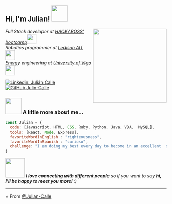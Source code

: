 <h2> Hi, I'm Julian! 
<img src="https://media.giphy.com/media/mGcNjsfWAjY5AEZNw6/giphy.gif" width="50"></h2>
<img align='right' src="https://media.giphy.com/media/349qKnoIBHK1i/giphy.gif" width="230">
<p><em>Full Stack developer at <a href="https://hackaboss.com/blog/que-es-curso-full-stack/?origen=gads_dsa&utm_term=&utm_campaign=_ADS-Search-DSA-Blog&utm_source=adwords&utm_medium=ppc&hsa_acc=1070315109&hsa_cam=7865935886&hsa_grp=82364989419&hsa_ad=435321157154&hsa_src=g&hsa_tgt=dsa-39587879683&hsa_kw=&hsa_mt=b&hsa_net=adwords&hsa_ver=3&gclid=CjwKCAiAp4KCBhB6EiwAxRxbpGCY91_9p4jTN-59ugBUyVrWxWc5ouYN7aVu10HRLPTkku-MKgaKRhoCDC0QAvD_BwE">HACKABOSS' bootcamp</a><img src="https://media.giphy.com/media/fYSnHlufseco8Fh93Z/giphy.gif" width="30">
</br>Robotics programmer at <a href="https://ledissonait.com/">Ledison AIT</a><img src="https://media.giphy.com/media/WUlplcMpOCEmTGBtBW/giphy.gif" width="30">
</br>Energy engineering at <a href="https://www.uvigo.gal/">University of Vigo</a><img src="https://media.giphy.com/media/WUlplcMpOCEmTGBtBW/giphy.gif" width="30"> 
</em></p>

[![Linkedin: Julián Calle](https://img.shields.io/badge/-Julian_Calle-blue?style=flat-square&logo=Linkedin&logoColor=white&link=https://www.linkedin.com/in/jc-ingenieriaenergias-robotica-developer/)](https://www.linkedin.com/in/jc-ingenieriaenergias-robotica-developer/)
[![GitHub Julin-Calle](https://img.shields.io/github/followers/Julian-Calle?label=follow&style=social)](https://github.com/Julian-Calle)


### <img src="https://media.giphy.com/media/VgCDAzcKvsR6OM0uWg/giphy.gif" width="50"> A little more about me...  

```javascript
const Julian = {
  code: [Javascript, HTML, CSS, Ruby, Python, Java, VBA,  MySQL],
  tools: [React, Node, Express],
  favoriteWordInEnglish : "righteousness",
  favoriteWordInSpanish : "curioso",
  challenge: "I am doing my best every day to become in an excellent  developer that can shape the future"
}
```

<img src="https://media.giphy.com/media/LnQjpWaON8nhr21vNW/giphy.gif" width="60"> <em><b>I love connecting with different people</b> so if you want to say <b>hi, I'll be happy to meet you more!</b> :)</em>

---

⭐️ From [@Julian-Calle](https://github.com/Julian-Call)

<!--
**Julian-Calle/Julian-Calle** is a ✨ _special_ ✨ repository because its `README.md` (this file) appears on your GitHub profile.

Here are some ideas to get you started:

- 🔭 I’m currently working on ...
- 🌱 I’m currently learning ...
- 👯 I’m looking to collaborate on ...
- 🤔 I’m looking for help with ...
- 💬 Ask me about ...
- 📫 How to reach me: ...
- 😄 Pronouns: ...
- ⚡ Fun fact: ...
-->
